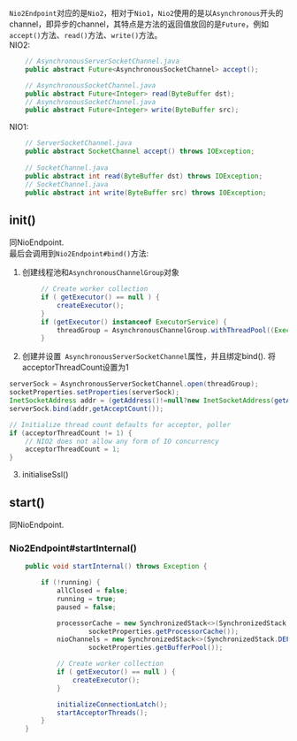 `Nio2Endpoint`对应的是`Nio2`，相对于`Nio1`，`Nio2`使用的是以`Asynchronous`开头的channel，即异步的channel，其特点是方法的返回值放回的是`Future`，例如`accept()`方法、`read()`方法、`write()`方法。</br>
NIO2:
```java
    // AsynchronousServerSocketChannel.java
    public abstract Future<AsynchronousSocketChannel> accept();

    // AsynchronousSocketChannel.java
    public abstract Future<Integer> read(ByteBuffer dst);
    // AsynchronousSocketChannel.java
    public abstract Future<Integer> write(ByteBuffer src);

```

NIO1:
```java
    // ServerSocketChannel.java
    public abstract SocketChannel accept() throws IOException;
    
    // SocketChannel.java
    public abstract int read(ByteBuffer dst) throws IOException;
    // SocketChannel.java
    public abstract int write(ByteBuffer src) throws IOException;

```
## init()
同NioEndpoint. </br>
最后会调用到`Nio2Endpoint#bind()`方法:</br>
1. 创建线程池和`AsynchronousChannelGroup`对象
```java
        // Create worker collection
        if ( getExecutor() == null ) {
            createExecutor();
        }
        if (getExecutor() instanceof ExecutorService) {
            threadGroup = AsynchronousChannelGroup.withThreadPool((ExecutorService) getExecutor());
        }
```
2. 创建并设置` AsynchronousServerSocketChannel`属性，并且绑定bind(). 将acceptorThreadCount设置为1
```java
serverSock = AsynchronousServerSocketChannel.open(threadGroup);
socketProperties.setProperties(serverSock);
InetSocketAddress addr = (getAddress()!=null?new InetSocketAddress(getAddress(),getPort()):new InetSocketAddress(getPort()));
serverSock.bind(addr,getAcceptCount());

// Initialize thread count defaults for acceptor, poller
if (acceptorThreadCount != 1) {
    // NIO2 does not allow any form of IO concurrency
    acceptorThreadCount = 1;
}
```
3. initialiseSsl()

## start()
同NioEndpoint. </br>
### Nio2Endpoint#startInternal()
```java
    public void startInternal() throws Exception {

        if (!running) {
            allClosed = false;
            running = true;
            paused = false;

            processorCache = new SynchronizedStack<>(SynchronizedStack.DEFAULT_SIZE,
                    socketProperties.getProcessorCache());
            nioChannels = new SynchronizedStack<>(SynchronizedStack.DEFAULT_SIZE,
                    socketProperties.getBufferPool());

            // Create worker collection
            if ( getExecutor() == null ) {
                createExecutor();
            }

            initializeConnectionLatch();
            startAcceptorThreads();
        }
    }

```
